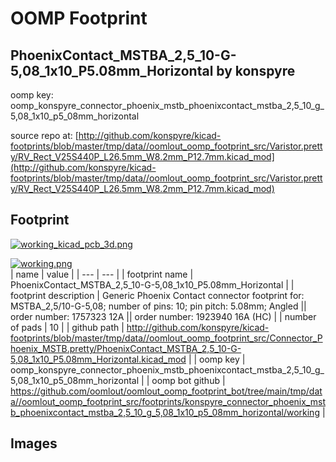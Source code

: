 # OOMP Footprint  
## PhoenixContact_MSTBA_2,5_10-G-5,08_1x10_P5.08mm_Horizontal  by konspyre  
  
oomp key: oomp_konspyre_connector_phoenix_mstb_phoenixcontact_mstba_2,5_10_g_5,08_1x10_p5_08mm_horizontal  
  
source repo at: [http://github.com/konspyre/kicad-footprints/blob/master/tmp/data//oomlout_oomp_footprint_src/Varistor.pretty/RV_Rect_V25S440P_L26.5mm_W8.2mm_P12.7mm.kicad_mod](http://github.com/konspyre/kicad-footprints/blob/master/tmp/data//oomlout_oomp_footprint_src/Varistor.pretty/RV_Rect_V25S440P_L26.5mm_W8.2mm_P12.7mm.kicad_mod)  
## Footprint  
  
[![working_kicad_pcb_3d.png](working_kicad_pcb_3d_600.png)](working_kicad_pcb_3d.png)  
  
[![working.png](working_600.png)](working.png)  
| name | value | 
| --- | --- | 
| footprint name | PhoenixContact_MSTBA_2,5_10-G-5,08_1x10_P5.08mm_Horizontal | 
| footprint description | Generic Phoenix Contact connector footprint for: MSTBA_2,5/10-G-5,08; number of pins: 10; pin pitch: 5.08mm; Angled || order number: 1757323 12A || order number: 1923940 16A (HC) | 
| number of pads | 10 | 
| github path | http://github.com/konspyre/kicad-footprints/blob/master/tmp/data//oomlout_oomp_footprint_src/Connector_Phoenix_MSTB.pretty/PhoenixContact_MSTBA_2,5_10-G-5,08_1x10_P5.08mm_Horizontal.kicad_mod | 
| oomp key | oomp_konspyre_connector_phoenix_mstb_phoenixcontact_mstba_2,5_10_g_5,08_1x10_p5_08mm_horizontal | 
| oomp bot github | https://github.com/oomlout/oomlout_oomp_footprint_bot/tree/main/tmp/data//oomlout_oomp_footprint_src/footprints/konspyre_connector_phoenix_mstb_phoenixcontact_mstba_2,5_10_g_5,08_1x10_p5_08mm_horizontal/working | 
## Images  
